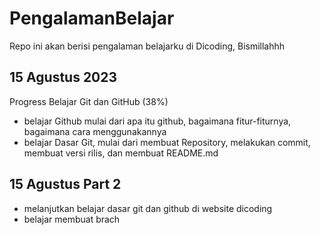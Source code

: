 # PengalamanBelajar
Repo ini akan berisi pengalaman belajarku di Dicoding, Bismillahhh

15 Agustus 2023
--
Progress Belajar Git dan GitHub (38%)
- belajar Github mulai dari apa itu github, bagaimana fitur-fiturnya, bagaimana cara menggunakannya
- belajar Dasar Git, mulai dari membuat Repository, melakukan commit, membuat versi rilis, dan membuat README.md

15 Agustus Part 2
--
* melanjutkan belajar dasar git dan github di website dicoding
* belajar membuat brach
